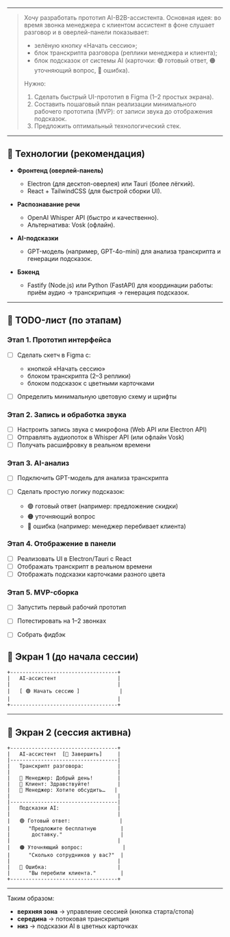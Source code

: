 

---

> Хочу разработать прототип AI-B2B-ассистента. Основная идея: во время звонка менеджера с клиентом ассистент в фоне слушает разговор и в оверлей-панели показывает:
>
> * зелёную кнопку «Начать сессию»;
> * блок транскрипта разговора (реплики менеджера и клиента);
> * блок подсказок от системы AI (карточки: 🟢 готовый ответ, 🟠 уточняющий вопрос, 🔴 ошибка).
>
> Нужно:
>
> 1. Сделать быстрый UI-прототип в Figma (1–2 простых экрана).
> 2. Составить пошаговый план реализации минимального рабочего прототипа (MVP): от записи звука до отображения подсказок.
> 3. Предложить оптимальный технологический стек.

---

## 🔹 Технологии (рекомендация)

* **Фронтенд (оверлей-панель)**

  * Electron (для десктоп-оверлея) или Tauri (более лёгкий).
  * React + TailwindCSS (для быстрой сборки UI).

* **Распознавание речи**

  * OpenAI Whisper API (быстро и качественно).
  * Альтернатива: Vosk (офлайн).

* **AI-подсказки**

  * GPT-модель (например, GPT-4o-mini) для анализа транскрипта и генерации подсказок.

* **Бэкенд**

  * Fastify (Node.js) или Python (FastAPI) для координации работы: приём аудио → транскрипция → генерация подсказок.

---

## 🔹 TODO-лист (по этапам)

### Этап 1. Прототип интерфейса

* [ ] Сделать скетч в Figma с:

  * кнопкой «Начать сессию»
  * блоком транскрипта (2–3 реплики)
  * блоком подсказок с цветными карточками
* [ ] Определить минимальную цветовую схему и шрифты

### Этап 2. Запись и обработка звука

* [ ] Настроить запись звука с микрофона (Web API или Electron API)
* [ ] Отправлять аудиопоток в Whisper API (или офлайн Vosk)
* [ ] Получать расшифровку в реальном времени

### Этап 3. AI-анализ

* [ ] Подключить GPT-модель для анализа транскрипта
* [ ] Сделать простую логику подсказок:

  * 🟢 готовый ответ (например: предложение скидки)
  * 🟠 уточняющий вопрос
  * 🔴 ошибка (например: менеджер перебивает клиента)

### Этап 4. Отображение в панели

* [ ] Реализовать UI в Electron/Tauri с React
* [ ] Отображать транскрипт в реальном времени
* [ ] Отображать подсказки карточками разного цвета

### Этап 5. MVP-сборка

* [ ] Запустить первый рабочий прототип
* [ ] Потестировать на 1–2 звонках
* [ ] Собрать фидбэк




## 🔹 Экран 1 (до начала сессии)

```
+-----------------------------------+
|   AI-ассистент                    |
|                                   |
|   [ 🟢 Начать сессию ]             |
|                                   |
+-----------------------------------+
```

---

## 🔹 Экран 2 (сессия активна)

```
+-----------------------------------+
|   AI-ассистент  [🔴 Завершить]     |
|-----------------------------------|
|   Транскрипт разговора:           |
|                                   |
|   👨 Менеджер: Добрый день!        |
|   🧑 Клиент: Здравствуйте!         |
|   👨 Менеджер: Хотите обсудить…   |
|                                   |
|-----------------------------------|
|   Подсказки AI:                   |
|                                   |
|   🟢 Готовый ответ:                |
|      "Предложите бесплатную        |
|       доставку."                   |
|                                   |
|   🟠 Уточняющий вопрос:             |
|      "Сколько сотрудников у вас?"  |
|                                   |
|   🔴 Ошибка:                       |
|      "Вы перебили клиента."        |
+-----------------------------------+
```

---

Таким образом:

* **верхняя зона** → управление сессией (кнопка старта/стопа)
* **середина** → потоковая транскрипция
* **низ** → подсказки AI в цветных карточках


